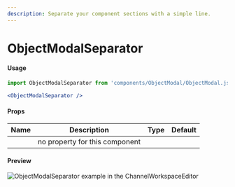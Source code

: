 ```yaml
---
description: Separate your component sections with a simple line.
---
```


# ObjectModalSeparator

#### Usage

```jsx
import ObjectModalSeparator from 'components/ObjectModal/ObjectModal.js';
```

```jsx
<ObjectModalSeparator />
```

#### 

#### Props

| Name | **Description** | **Type** | **Default** |
| :---: | :---: | :---: | :---: |
|  | no property for this component |  |  |

#### 

#### Preview

![ObjectModalSeparator example in the ChannelWorkspaceEditor](../../../.gitbook/assets/capture-decran-de-2020-07-17-17-05-36.png)

